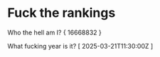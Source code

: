 # Fuck the rankings

Who the hell am I?
{ 16668832 }

What fucking year is it?
[ 2025-03-21T11:30:00Z ]

